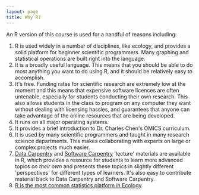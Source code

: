 ```yaml
---
layout: page
title: Why R?
---
```


An R version of this course is used for a handful of reasons
including:

1.  R is used widely in a number of disciplines, like ecology, and provides a  
    solid platform for beginner scientific programmers. Many graphing and 
    statistical operations are built right into the language.
2.  It is a broadly useful language. This means that you should be able to do 
    most anything you want to do using R, and it should be relatively easy to 
    accomplish.
3.  It's free. Funding rates for scientific research are extremely low
    at the moment and this means that expensive software licences are
    often untenable, especially for students conducting their own
    research. This also allows students in the class to program on any
    computer they want without dealing with licensing hassles, and
    guarantees that anyone can take advantage of the online resources
    that are being developed.
4.  It runs on all major operating systems.
5.  It provides a brief introduction to Dr. Charles Chen's OMICS curriculum.
6.  It is used by many scientific programmers and taught in many research
    science departments. This makes collaborating with experts
    on large or complex projects much easier.
7.  [Data Carpentry](http://datacarpentry.org) and [Software Carpentry](http://softwarecarpentry.org) 'lecture' materials are available
    in R, which provides a resource for students to learn more
    advanced topics *on their own* and presents these topics in 
	slightly different 'perspectives' for different types
	of learners.  It's also easy to contribute material back to Data 
    Carpentry and Software Carpentry.
8.  [R is the most common statistics platform in Ecology](http://onlinelibrary.wiley.com/doi/10.1002/ecs2.1394/abstract).

